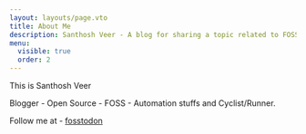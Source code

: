 ```yaml
---
layout: layouts/page.vto
title: About Me
description: Santhosh Veer - A blog for sharing a topic related to FOSS, Sports and Random things
menu:
  visible: true
  order: 2
---
```


This is Santhosh Veer  

Blogger - Open Source - FOSS - Automation stuffs and Cyclist/Runner.  

Follow me at - <a rel="me" href="https://fosstodon.org/@santhosh" target="_blank">fosstodon</a>  
